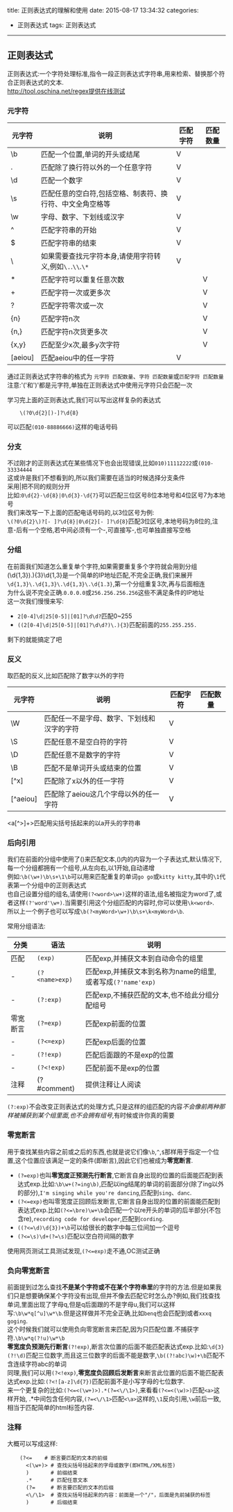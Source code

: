 title: 正则表达式的理解和使用
date: 2015-08-17 13:34:32
categories:
- 正则表达式
tags: 正则表达式
---

## 正则表达式

正则表达式:一个字符处理标准,指令一段正则表达式字符串,用来检索、替换那个符合正则表达式的文本.    
http://tool.oschina.net/regex提供在线测试    

### 元字符

元字符 | 说明 | 匹配字符 | 匹配数量
--- | --- | --- | ---
\b | 匹配一个位置,单词的开头或结尾 | V |
. | 匹配除了换行符以外的一个任意字符 | V | 
\d | 匹配一个数字 | V | 
\s | 匹配任意的空白符,包括空格、制表符、换行符、中文全角空格等 | V | 
\w | 字母、数字、下划线或汉字 | V |
^ | 匹配字符串的开始 | V | 
$ | 匹配字符串的结束 | V | 
\ | 如果需要查找元字符本身,请使用字符转义,例如`\.`.`\\`.`\*` | V | 
* | 匹配字符可以重复任意次数 |   | V
+ | 匹配字符一次或更多次 |   | V
? | 匹配字符零次或一次 |   | V
{n} | 匹配字符n次 |   | V
{n,} | 匹配字符n次货更多次 |   | V
{x,y} | 匹配至少x次,最多y次字符 |   | V
[aeiou] | 匹配aeiou中的任一字符 | V |

通过正则表达式字符串的格式为 `元字符 匹配数量`、`字符 匹配数量`或`匹配字符 匹配数量`    
注意:'('和')'都是元字符,单独在正则表达式中使用元字符只会匹配一次    

学习完上面的正则表达式,我们可以写出这样复杂的表达式   
```
    \(?0\d{2}[)-]?\d{8}
```
可以匹配`(010-88886666)`这样的电话号码    

<!-- more -->

### 分支

不过刚才的正则表达式在某些情况下也会出现错误,比如`010)11112222`或`(010-33334444`    
这或许是我们不想看到的,所以我们需要在适当的时候选择分支条件    
采用|把不同的规则分开    
比如:`0\d{2}-\d{8}|0\d{3}-\d{7}`可以匹配三位区号8位本地号和4位区号7为本地号    
我们来改写一下上面的匹配电话号码的,以3位区号为例:    
`\(?0\d{2}\)?[- ]?\d{8}|0\d{2}[- ]?\d{8}`匹配3位区号,本地号码为8位的,注意-后有一个空格,若中间必须有一个-,可直接写-,也可单独直接写空格    

### 分组

在前面我们知道怎么重复单个字符,如果需要重复多个字符就会用到分组    
(\d{1,3})\.){3}\d{1,3}是一个简单的IP地址匹配,不完全正确,我们来展开`\d{1,3}\.\d{1,3}\.\d{1,3}\.\d{1.3}`,第一个分组重复3次,再与后面相连    
为什么说不完全正确.`0.0.0.0`或`256.256.256.256`这些不满足条件的IP地址    
这一次我们慢慢来写:     
- `2[0-4]\d|25[0-5]|[01]?\d\d?`匹配0~255
- `((2[0-4]\d|25[0-5]|[01]?\d\d?)\.){3}`匹配前面的`255.255.255.`

剩下的就能搞定了吧

### 反义

取匹配的反义,比如匹配除了数字以外的字符

元字符 | 说明 | 匹配字符 | 匹配数量
--- | --- | --- | ---
\W | 匹配任一不是字母、数字、下划线和汉字的字符 | V | 
\S | 匹配任意不是空白符的字符 | V | 
\D | 匹配任意不是数字的字符 | V |
\B | 匹配不是单词开头或结束的位置 | V |
[^x] | 匹配除了x以外的任一字符 | V |
[^aeiou] | 匹配除了aeiou这几个字母以外的任一字符 | V |

<a[^>]+>匹配用尖括号括起来的以a开头的字符串

### 后向引用

我们在前面的分组中使用了()来匹配文本,()内的内容为一个子表达式,默认情况下,每一个分组都拥有一个组号,从左向右,以1开始,自动递增    
例如:`\b(\w+)\b\s+\1\b`可以用来匹配重复的单词`go go`或`kitty kitty`,其中的`\1`代表第一个分组中的正则表达式    
也自己设置分组的组名,请使用`(?<word>\w+)`这样的语法,组名被指定为word了,或者这样`(?'word'\w+)`.当需要引用这个分组匹配的内容时,你可以使用`\k<word>`.       
所以上一个例子也可以写成`\b(?<myWord>\w+)\b\s+\k<myWord>\b`.     

常用分组语法:

分类 | 语法 | 说明
--- | --- | ---
匹配 | `(exp)` | 匹配exp,并捕获文本到自动命令的组里
 - | `(?<name>exp)` | 匹配exp,并捕获文本到名称为name的组里,或者写成`(?'name'exp)`
 - | `(?:exp)` | 匹配exp,不捕获匹配的文本,也不给此分组分配组号
零宽断言 | `(?=exp)` | 匹配exp前面的位置
 - | `(?<=exp)` | 匹配exp后面的位置
 - | `(?!exp)` | 匹配后面跟的不是exp的位置
 - | `(?<!exp)` | 匹配前面不是exp的位置
注释 | (?#comment) | 提供注释让人阅读

`(?:exp)`不会改变正则表达式的处理方式,只是这样的组匹配的内容*不会像前两种那样被捕获到某个组里面,也不会拥有组号*,有时候或许你真的需要    

### 零宽断言

用于查找某些内容之前或之后的东西,也就是说它们像`\b`,`^`,`$`那样用于指定一个位置,这个位置应该满足一定的条件(即断言),因此它们也被成为**零宽断言**.    
- `(?=exp)`也叫**零宽度正预测先行断言**,它断言自身出现的位置的后面能匹配到表达式exp.比如:`\b\w+(?=ing\b)`,匹配以ing结尾的单词的前面部分(除了ing以外的部分),`I'm singing while you're dancing`,匹配到`sing`、`danc`.
- `(?<=exp)`也叫零宽度正回顾后发断言,它断言自身出现的位置的前面能匹配到表达式exp.比如`(?<=\bre)\w+\b`会匹配一个以re开头的单词的后半部分(不包含re),`recording code for developer`,匹配到`cording`.
- `((?<=\d)\d{3})+\b`可以给很长的数字中每三位间加一个逗号
- `(?<=\s)\d+(?=\s)`匹配以空白符间隔的数字

使用网页测试工具测试发现,`(?<=exp)`走不通,OC测试正确    

### 负向零宽断言

前面提到过怎么查找**不是某个字符或不在某个字符串里**的字符的方法.但是如果我们只是想要确保某个字符没有出现,但并不像去匹配它时怎么办?例如,我们找查找单词,里面出现了字母q,但是q后面跟的不是字母u,我们可以这样写:`\b\w*q[^u]\w*\b`.但是这样做并不完全正确,比如`benq`也会匹配到或者`xxxq goging`.     
这个时候我们就可以使用负向零宽断言来匹配,因为只匹配位置.不捕获字符.`\b\w*q(?!u)\w*\b`     
**零宽度负预测先行断言**`(?!exp)`,断言次位置的后面不能匹配表达式exp.比如:`\d{3}(?!\d)`匹配三位数字,而且这三位数字的后面不能是数字,`\b((?!abc)\w)+\b`匹配不含连续字符abc的单词    
同理,我们可以用`(?<!exp)`,**零宽度负回顾后发断言**来断言此位置的后面不能匹配表达式exp.比如:`(?<![a-z]\d{7})`匹配前面不是小写字母的七位数字.    
来一个更复杂的比如:`(?<=<(\w+)>).*(?=<\/\1>)`,来看看`(?<=<(\w)>)`匹配`<a>`这样开始,
.*中间包含任何内容,`(?=<\/\1>`匹配`<\a>`这样的,`\1`反向引用,`\w`前后一致,相当于匹配简单的html标签内容.    

### 注释

大概可以写成这样:   

``` code
    (?<=    # 断言要匹配的文本的前缀
      <(\w+)> # 查找尖括号括起来的字母或数字(即HTML/XML标签)
      )       # 前缀结束
      .*      # 匹配任意文本
      (?=     # 断言要匹配的文本的后缀
      <\/\1>  # 查找尖括号括起来的内容：前面是一个"/"，后面是先前捕获的标签
      )       # 后缀结束
```














